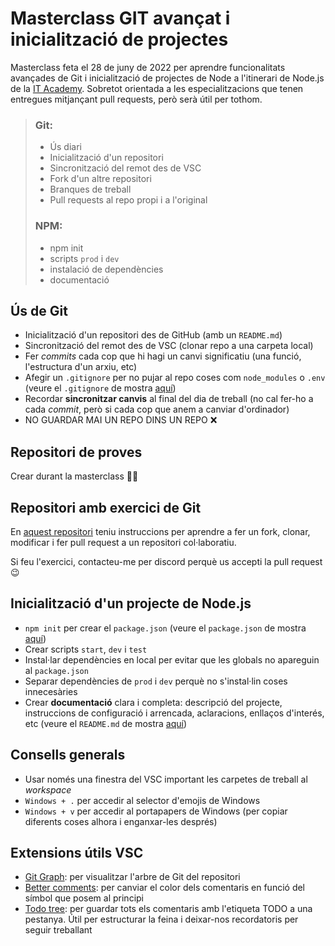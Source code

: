 # Masterclass GIT avançat i inicialització de projectes

Masterclass feta el 28 de juny de 2022 per aprendre funcionalitats avançades de Git i inicialització de projectes de Node a l'itinerari de Node.js de la [IT Academy](https://www.barcelonactiva.cat/es/itacademy). Sobretot  orientada a les especialitzacions que tenen entregues mitjançant pull requests, però serà útil per tothom.

>### Git:
>- Ús diari
>- Inicialització d'un repositori
>- Sincronització del remot des de VSC
>- Fork d'un altre repositori
>- Branques de treball
>- Pull requests al repo propi i a l'original
>
>### NPM:
>- npm init
>- scripts `prod` i `dev`
>- instalació de dependències
>- documentació

## Ús de Git

- Inicialització d'un repositori des de GitHub (amb un `README.md`)
- Sincronització del remot des de VSC (clonar repo a una carpeta local)
- Fer _commits_ cada cop que hi hagi un canvi significatiu (una funció, l'estructura d'un arxiu, etc)
- Afegir un `.gitignore` per no pujar al repo coses com `node_modules` o `.env` (veure el `.gitignore` de mostra [aquí](https://github.com/StratocasterO/masterclasses-it-academy/blob/master/.gitignore))
- Recordar **sincronitzar canvis** al final del dia de treball (no cal fer-ho a cada _commit_, però si cada cop que anem a canviar d'ordinador)
- NO GUARDAR MAI UN REPO DINS UN REPO ❌


## Repositori de proves

Crear durant la masterclass ✌🏻


## Repositori amb exercici de Git

En [aquest repositori](https://github.com/IT-Academy-BCN/node_git_initials) teniu instruccions per aprendre a fer un fork, clonar, modificar i fer pull request a un repositori col·laboratiu.

Si feu l'exercici, contacteu-me per discord perquè us accepti la pull request 😉


## Inicialització d'un projecte de Node.js

- `npm init` per crear el `package.json` (veure el `package.json` de mostra [aquí](https://github.com/StratocasterO/masterclasses-it-academy/blob/master/2022_04_27%20npm%20init/package.json))
- Crear scripts `start`, `dev` i `test`
- Instal·lar dependències en local per evitar que les globals no apareguin al `package.json` 
- Separar dependències de `prod` i `dev` perquè no s'instal·lin coses innecesàries
- Crear **documentació** clara i completa: descripció del projecte, instruccions de configuració i arrencada, aclaracions, enllaços d'interés, etc (veure el `README.md` de mostra [aquí](https://github.com/StratocasterO/masterclasses-it-academy/blob/master/2022_04_27%20npm%20init/README.md))


## Consells generals

- Usar només una finestra del VSC important les carpetes de treball al _workspace_
- `Windows + .` per accedir al selector d'emojis de Windows
- `Windows + v` per accedir al portapapers de Windows (per copiar diferents coses alhora i enganxar-les després)


## Extensions útils VSC

- [Git Graph](https://marketplace.visualstudio.com/items?itemName=mhutchie.git-graph): per visualitzar l'arbre de Git del repositori
- [Better comments](https://marketplace.visualstudio.com/items?itemName=aaron-bond.better-comments): per canviar el color dels comentaris en funció del símbol que posem al principi
- [Todo tree](https://marketplace.visualstudio.com/items?itemName=Gruntfuggly.todo-tree): per guardar tots els comentaris amb l'etiqueta TODO a una pestanya. Útil per estructurar la feina i deixar-nos recordatoris per seguir treballant